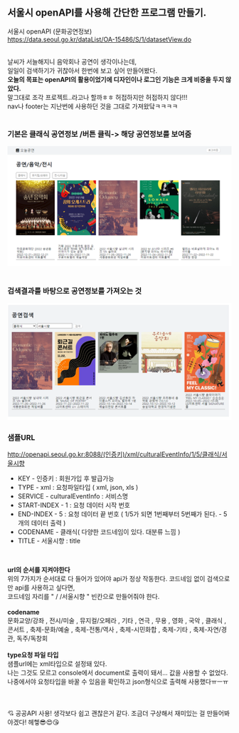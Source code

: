 ## 서울시 openAPI를 사용해 간단한 프로그램 만들기.<br>
서울시 openAPI (문화공연정보) <br>
https://data.seoul.go.kr/dataList/OA-15486/S/1/datasetView.do
<br>
<br>

날씨가 서늘해지니 음악회나 공연이 생각이나는데,<br> 
일일이 검색하기가 귀찮아서 한번에 보고 싶어 만들어봤다. <br>
**오늘의 목표는 openAPI의 활용이었기에 디자인이나 로그인 기능은 크게 비중을 두지 않았다.**<br>
말그대로 조각 프로젝트..라고나 할까ㅎㅎ 허접하지만 허접하지 않다!!!<br>
nav나 footer는 지난번에 사용하던 것을 그대로 가져왔닼ㅋㅋㅋㅋ<br>
<br>

### 기본은 클래식 공연정보 /버튼 클릭-> 해당 공연정보를 보여줌<br>
![img.png](img.png)
<br>
<br>


### 검색결과를 바탕으로 공연정보를 가져오는 것<br>
![img_1.png](img_1.png)
<br>

### 샘플URL<br>

http://openapi.seoul.go.kr:8088/(인증키)/xml/culturalEventInfo/1/5/클래식/서울시향 <br>

- KEY - 인증키 : 회원가입 후 발급가능 
- TYPE - xml : 요청파일타입 ( xml, json, xls )
- SERVICE - culturalEventInfo : 서비스명
- START-INDEX - 1 : 요청 데이터 시작 번호
- END-INDEX - 5 : 요청 데이터 끝 번호 ( 1/5가 되면 1번째부터 5번째가 된다. - 5개의 데이터 출력 ) 
- CODENAME - 클래식( 다양한 코드네임이 있다. 대분류 느낌 )
- TITLE - 서울시향 : title<br>
<br>

**url의 순서를 지켜야한다**<br>
위의 7가지가 순서대로 다 들어가 있어야 api가 정상 작동한다. 코드네임 없이 검색으로만 api를 사용하고 싶다면,<br>
코드네임 자리를 "  / /서울시향 " 빈칸으로 만들어줘야 한다.<br>
<br>
**codename**<br>
문화교양/강좌 , 전시/미술 , 뮤지컬/오페라 , 기타 , 연극 , 무용 , 영화 , 국악 , 클래식 , 콘서트 , 축제-문화/예술 ,
축제-전통/역사 , 축제-시민화합 , 축제-기타 , 축제-자연/경관, 독주/독창회 <br>
<br>
**type요청 파일 타입**<br>
샘플url에는 xml타입으로 설정돼 있다.<br>
나는 그것도 모르고 console에서 document로 출력이 돼서... 값을 사용할 수 없었다.<br>
나중에서야 요청타입을 바꿀 수 있음을 확인하고 json형식으로 출력해 사용했다ㅠㅡㅠ<br>
<br>
<br>
<br>
💘 공공API 사용! 생각보다 쉽고 괜찮은거 같다. 조금더 구상해서 재미있는 걸 만들어봐야겠다! 헤헿😎😍😘<br>
